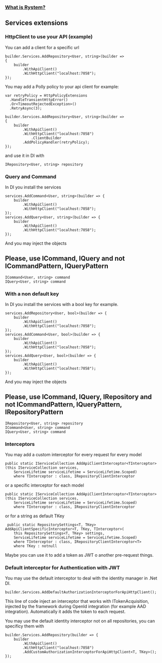 ﻿### [What is Rystem?](https://github.com/KeyserDSoze/Rystem)

## Services extensions

### HttpClient to use your API (example)
You can add a client for a specific url

    builder.Services.AddRepository<User, string>(builder =>
    {
        builder
            .WithApiClient()
            .WithHttpClient("localhost:7058");
    });

You may add a Polly policy to your api client for example:

    var retryPolicy = HttpPolicyExtensions
      .HandleTransientHttpError()
      .Or<TimeoutRejectedException>()
      .RetryAsync(3);

    builder.Services.AddRepository<User, string>(builder =>
    {
        builder
            .WithApiClient()
            .WithHttpClient("localhost:7058")
                .ClientBuilder
            .AddPolicyHandler(retryPolicy);
    });
    
and use it in DI with
    
    IRepository<User, string> repository

### Query and Command
In DI you install the services

    services.AddCommand<User, string>(builder => {
        builder
            .WithApiClient()
            .WithHttpClient("localhost:7058");
    });
    services.AddQuery<User, string>(builder => {
        builder
            .WithApiClient()
            .WithHttpClient("localhost:7058");
    });

And you may inject the objects
## Please, use ICommand, IQuery and not ICommandPattern, IQueryPattern

    ICommand<User, string> command
    IQuery<User, string> command

### With a non default key
In DI you install the services with a bool key for example.

    services.AddRepository<User, bool>(builder => {
        builder
            .WithApiClient()
            .WithHttpClient("localhost:7058");
    });
    services.AddCommand<User, bool>(builder => {
        builder
            .WithApiClient()
            .WithHttpClient("localhost:7058");
    });
    services.AddQuery<User, bool>(builder => {
        builder
            .WithApiClient()
            .WithHttpClient("localhost:7058");
    });

And you may inject the objects
## Please, use ICommand, IQuery, IRepository and not ICommandPattern, IQueryPattern, IRepositoryPattern
    
    IRepository<User, string> repository
    ICommand<User, string> command
    IQuery<User, string> command

### Interceptors
You may add a custom interceptor for every request for every model

    public static IServiceCollection AddApiClientInterceptor<TInterceptor>(this IServiceCollection services,
        ServiceLifetime serviceLifetime = ServiceLifetime.Scoped)
        where TInterceptor : class, IRepositoryClientInterceptor

or a specific interceptor for each model
    
    public static IServiceCollection AddApiClientInterceptor<TInterceptor>(this IServiceCollection services,
        ServiceLifetime serviceLifetime = ServiceLifetime.Scoped)
        where TInterceptor : class, IRepositoryClientInterceptor

or for a string as default TKey

     public static RepositorySettings<T, TKey> AddApiClientSpecificInterceptor<T, TKey, TInterceptor>(
        this RepositorySettings<T, TKey> settings,
        ServiceLifetime serviceLifetime = ServiceLifetime.Scoped)
        where TInterceptor : class, IRepositoryClientInterceptor<T>
        where TKey : notnull   

Maybe you can use it to add a token as JWT o another pre-request things.

### Default interceptor for Authentication with JWT
You may use the default interceptor to deal with the identity manager in .Net DI.

    builder.Services.AddDefaultAuthorizationInterceptorForApiHttpClient();

This line of code inject an interceptor that works with ITokenAcquisition, injected by the framework during OpenId integration (for example AAD integration).
Automatically it adds the token to each request.

You may use the default identity interceptor not on all repositories, you can specificy them with

    builder.Services.AddRepository(builder => {
        builder
            .WithApiClient()
            .WithHttpClient("localhost:7058")
            .AddCustomAuthorizationInterceptorForApiHttpClient<T, TKey>();
    });